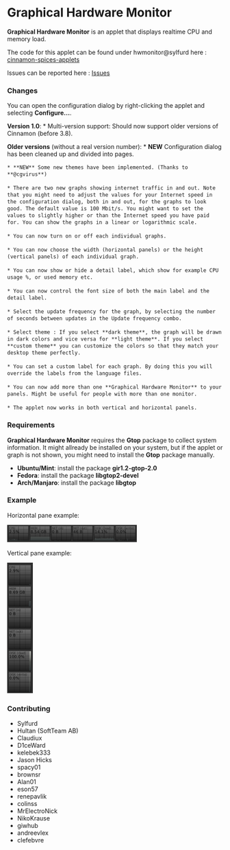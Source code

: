 Graphical Hardware Monitor
==========================

**Graphical Hardware Monitor** is an applet that displays realtime CPU and memory load.

The code for this applet can be found under hwmonitor@sylfurd here : [cinnamon-spices-applets](https://github.com/linuxmint/cinnamon-spices-applets/)

Issues can be reported here : [Issues](https://github.com/linuxmint/cinnamon-spices-applets/issues)

### Changes

You can open the configuration dialog by right-clicking the applet and selecting **Configure...**.

**Version 1.0**:
    * Multi-version support: Should now support older versions of Cinnamon (before 3.8).

**Older versions** (without a real version number):
    * **NEW** Configuration dialog has been cleaned up and divided into pages.
    
    * **NEW** Some new themes have been implemented. (Thanks to **@cgvirus**)
    
    * There are two new graphs showing internet traffic in and out. Note that you might need to adjust the values for your Internet speed in the configuration dialog, both in and out, for the graphs to look good. The default value is 100 Mbit/s. You might want to set the values to slightly higher or than the Internet speed you have paid for. You can show the graphs in a linear or logarithmic scale.
    
    * You can now turn on or off each individual graphs.
    
    * You can now choose the width (horizontal panels) or the height (vertical panels) of each individual graph.
    
    * You can now show or hide a detail label, which show for example CPU usage %, or used memory etc.
    
    * You can now control the font size of both the main label and the detail label.
    
    * Select the update frequency for the graph, by selecting the number of seconds between updates in the Update frequency combo.
    
    * Select theme : If you select **dark theme**, the graph will be drawn in dark colors and vice versa for **light theme**. If you select **custom theme** you can customize the colors so that they match your desktop theme perfectly.
    
    * You can set a custom label for each graph. By doing this you will override the labels from the language files.
    
    * You can now add more than one **Graphical Hardware Monitor** to your panels. Might be useful for people with more than one monitor.
    
    * The applet now works in both vertical and horizontal panels.

### Requirements

**Graphical Hardware Monitor** requires the **Gtop** package to collect system information. It might allready be installed on your system, but if the applet or graph is not shown, you might need to install the **Gtop** package manually.

* **Ubuntu/Mint**: install the package **gir1.2-gtop-2.0**
* **Fedora**: install the package **libgtop2-devel**
* **Arch/Manjaro**: install the package **libgtop**

### Example

Horizontal pane example:

![screenshot](https://raw.githubusercontent.com/linuxmint/cinnamon-spices-applets/master/hwmonitor%40sylfurd/horizontal.png)

Vertical pane example:

![screenshot](https://raw.githubusercontent.com/linuxmint/cinnamon-spices-applets/master/hwmonitor%40sylfurd/vertical.png)

### Contributing

*  Sylfurd
*  Hultan (SoftTeam AB)
*  Claudiux
*  D1ceWard
*  kelebek333
*  Jason Hicks
*  spacy01
*  brownsr
*  Alan01
*  eson57
*  renepavlik
*  colinss
*  MrElectroNick
*  NikoKrause
*  giwhub
*  andreevlex
*  clefebvre
